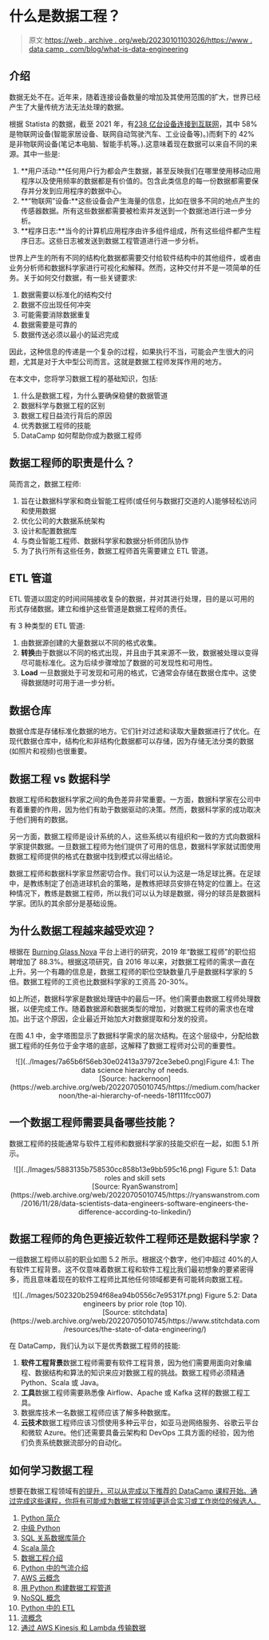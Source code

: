 # 什么是数据工程？

> 原文:[https://web . archive . org/web/20230101103026/https://www . data camp . com/blog/what-is-data-engineering](https://web.archive.org/web/20230101103026/https://www.datacamp.com/blog/what-is-data-engineering)

## 介绍

数据无处不在。近年来，随着连接设备数量的增加及其使用范围的扩大，世界已经产生了大量传统方法无法处理的数据。

根据 Statista 的数据，截至 2021 年，有[238 亿台设备连接到互联网](https://web.archive.org/web/20220705010745/https://www.statista.com/statistics/1101442/iot-number-of-connected-devices-worldwide/)，其中 58%是物联网设备(智能家居设备、联网自动驾驶汽车、工业设备等)。)而剩下的 42%是非物联网设备(笔记本电脑、智能手机等。).这意味着现在数据可以来自不同的来源。其中一些是:

1.  **用户活动:**任何用户行为都会产生数据，甚至反映我们在哪里使用移动应用程序以及使用频率的数据都是有价值的。包含此类信息的每一份数据都需要保存并分发到应用程序的数据中心。
2.  **“物联网”设备:**这些设备会产生海量的信息，比如在很多不同的地点产生的传感器数据。所有这些数据都需要被检索并发送到一个数据池进行进一步分析。
3.  **程序日志:**当今的计算机应用程序由许多组件组成，所有这些组件都产生程序日志。这些日志被发送到数据工程管道进行进一步分析。

世界上产生的所有不同的结构化数据都需要交付给软件结构中的其他组件，或者由业务分析师和数据科学家进行可视化和解释。然而，这种交付并不是一项简单的任务。关于如何交付数据，有一些关键要求:

1.  数据需要以标准化的结构交付
2.  数据不应出现任何冲突
3.  可能需要消除数据重复
4.  数据需要是可靠的
5.  数据传送必须以最小的延迟完成

因此，这种信息的传递是一个复杂的过程，如果执行不当，可能会产生很大的问题，尤其是对于大中型公司而言。这就是数据工程师发挥作用的地方。

在本文中，您将学习数据工程的基础知识，包括:

1.  什么是数据工程，为什么要确保稳健的数据管道
2.  数据科学与数据工程的区别
3.  数据工程日益流行背后的原因
4.  优秀数据工程师的技能
5.  DataCamp 如何帮助你成为数据工程师

## 数据工程师的职责是什么？

简而言之，数据工程师:

1.  旨在让数据科学家和商业智能工程师(或任何与数据打交道的人)能够轻松访问和使用数据
2.  优化公司的大数据系统架构
3.  设计和配置数据库
4.  与商业智能工程师、数据科学家和数据分析师团队协作
5.  为了执行所有这些任务，数据工程师首先需要建立 ETL 管道。

## ETL 管道

ETL 管道以固定的时间间隔接收复杂的数据，并对其进行处理，目的是以可用的形式存储数据。建立和维护这些管道是数据工程师的责任。

有 3 种类型的 ETL 管道:

1.  由数据源创建的大量数据以不同的格式收集。
2.  **转换**由于数据以不同的格式出现，并且由于其来源不一致，数据被处理以变得尽可能标准化。这为后续步骤增加了数据的可发现性和可用性。
3.  **Load** 一旦数据处于可发现和可用的格式，它通常会存储在数据仓库中。这使得数据随时可用于进一步分析。

## 数据仓库

数据仓库是存储标准化数据的地方。它们针对过滤和读取大量数据进行了优化。在现代数据仓库中，结构化和非结构化数据都可以存储，因为存储无法分类的数据(如照片和视频)也很重要。

## 数据工程 vs 数据科学

数据工程师和数据科学家之间的角色差异非常重要。一方面，数据科学家在公司中有着重要的作用，因为他们有助于数据驱动的决策。然而，数据科学家的成功取决于他们拥有的数据。

另一方面，数据工程师是设计系统的人，这些系统以有组织和一致的方式向数据科学家提供数据。一旦数据工程师为他们提供了可用的信息，数据科学家就试图使用数据工程师提供的格式在数据中找到模式以得出结论。

数据工程师和数据科学家显然密切合作。我们可以认为这是一场足球比赛。在足球中，是教练制定了创造进球机会的策略，是教练把球员安排在特定的位置上。在这种情况下，教练是数据工程师，所以我们可以认为球是数据，得分的球员是数据科学家。团队的其余部分是基础设施。

## 为什么数据工程越来越受欢迎？

根据在 [Burning Glass Nova](https://web.archive.org/web/20220705010745/https://www.burning-glass.com/products/nova/) 平台上进行的研究，2019 年“数据工程师”的职位招聘增加了 88.3%。根据这项研究，自 2016 年以来，对数据工程师的需求一直在上升。另一个有趣的信息是，数据工程师的职位空缺数量几乎是数据科学家的 5 倍。数据工程师的工资也比数据科学家的工资高 20-30%。

如上所述，数据科学家是数据处理链中的最后一环。他们需要由数据工程师处理数据，以便完成工作。随着数据源和数据类型的增加，对数据工程师的需求也在增加。出于这个原因，企业最近开始加大对数据提取和分发的投资。

在图 4.1 中，金字塔图显示了数据科学需求的层次结构。在这个层级中，分配给数据工程师的任务位于金字塔的底部，这解释了数据工程师对公司的重要性。

<center>![](../Images/7a65b6f56eb30e02413a37972ce3ebe0.png)Figure 4.1: The data science hierarchy of needs.</center>

<center>[Source: hackernoon](https://web.archive.org/web/20220705010745/https://medium.com/hackernoon/the-ai-hierarchy-of-needs-18f111fcc007)</center>

## 一个数据工程师需要具备哪些技能？

数据工程师的技能通常与软件工程师和数据科学家的技能交织在一起，如图 5.1 所示。

<center>![](../Images/5883135b758530cc858b13e9bb595c16.png) Figure 5.1: Data roles and skill sets</center>

<center>[Source: RyanSwanstrom](https://web.archive.org/web/20220705010745/https://ryanswanstrom.com/2016/11/28/data-scientists-data-engineers-software-engineers-the-difference-according-to-linkedin/)</center>

## 数据工程师的角色更接近软件工程师还是数据科学家？

一组数据工程师以前的职业如图 5.2 所示。根据这个数字，他们中超过 40%的人有软件工程背景。这不仅意味着数据工程和软件工程比我们最初想象的要紧密得多，而且意味着现在的软件工程师比其他任何领域都更有可能转向数据工程。

<center>![](../Images/502320b2594f68ea94b0556c7e95317f.png) Figure 5.2: Data engineers by prior role (top 10).</center>

<center>[Source: stitchdata](https://web.archive.org/web/20220705010745/https://www.stitchdata.com/resources/the-state-of-data-engineering/)</center>

在 DataCamp，我们认为以下是优秀数据工程师的技能:

1.  **软件工程背景**数据工程师需要有软件工程背景，因为他们需要用面向对象编程、数据结构和算法的知识来应对数据工程的挑战。数据工程师必须精通 Python、Scala 或 Java。
2.  **工具**数据工程师需要熟悉像 Airflow、Apache 或 Kafka 这样的数据工程工具。
3.  数据库技术一名数据工程师应该了解多种数据库。
4.  **云技术**数据工程师应该习惯使用多种云平台，如亚马逊网络服务、谷歌云平台和微软 Azure。他们还需要具备云架构和 DevOps 工具方面的经验，因为他们负责系统数据流部分的自动化。

## 如何学习数据工程

想要在数据工程领域有[的提升，可以从完成以下推荐的 DataCamp 课程开始。通过完成这些课程，你将有可能成为数据工程领域更适合实习或工作岗位的候选人。](https://web.archive.org/web/20220705010745/https://www.datacamp.com/data-courses/data-engineering-courses)

1.  [Python 简介](https://web.archive.org/web/20220705010745/https://www.datacamp.com/courses/intro-to-python-for-data-science)
2.  [中级 Python](https://web.archive.org/web/20220705010745/https://www.datacamp.com/courses/intermediate-python)
3.  [SQL 关系数据库简介](https://web.archive.org/web/20220705010745/https://www.datacamp.com/courses/introduction-to-relational-databases-in-sql)
4.  [Scala 简介](https://web.archive.org/web/20220705010745/https://www.datacamp.com/courses/introduction-to-scala)
5.  [数据工程介绍](https://web.archive.org/web/20220705010745/https://www.datacamp.com/courses/introduction-to-data-engineering)
6.  [Python 中的气流介绍](https://web.archive.org/web/20220705010745/https://www.datacamp.com/courses/introduction-to-airflow-in-python)
7.  [AWS 云概念](https://web.archive.org/web/20220705010745/https://www.datacamp.com/courses/aws-cloud-concepts)
8.  [用 Python 构建数据工程管道](https://web.archive.org/web/20220705010745/https://www.datacamp.com/courses/building-data-engineering-pipelines-in-python)
9.  [NoSQL 概念](https://web.archive.org/web/20220705010745/https://www.datacamp.com/courses/nosql-concepts)
10.  [Python 中的 ETL](https://web.archive.org/web/20220705010745/https://www.datacamp.com/courses/etl-in-python)
11.  [流概念](https://web.archive.org/web/20220705010745/https://www.datacamp.com/courses/streaming-concepts)
12.  [通过 AWS Kinesis 和 Lambda 传输数据](https://web.archive.org/web/20220705010745/https://www.datacamp.com/courses/streaming-data-with-aws-kinesis-and-lambda)
